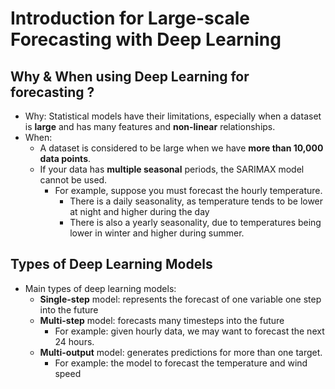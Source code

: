 # Introduction for Large-scale Forecasting with Deep Learning

## Why & When using Deep Learning for forecasting ?

- Why: Statistical models have their limitations, especially when a dataset is **large** and has many features and **non-linear** relationships.
- When:
  - A dataset is considered to be large when we have **more than 10,000 data points**.
  - If your data has **multiple seasonal** periods, the SARIMAX model cannot be used.
    - For example, suppose you must forecast the hourly temperature.
      - There is a daily seasonality, as temperature tends to be lower at night and higher during the day
      - There is also a yearly seasonality, due to temperatures being lower in winter and higher during summer.

## Types of Deep Learning Models

- Main types of deep learning models:
  - **Single-step** model: represents the forecast of one variable one step into the future
  - **Multi-step** model: forecasts many timesteps into the future
    - For example: given hourly data, we may want to forecast the next 24 hours.
  - **Multi-output** model: generates predictions for more than one target.
    - For example: the model to forecast the temperature and wind speed
